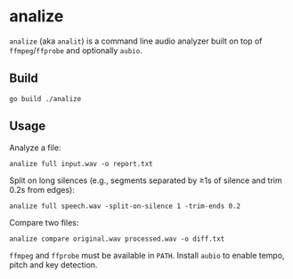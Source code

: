 # analize

`analize` (aka `analit`) is a command line audio analyzer built on top of `ffmpeg`/`ffprobe` and optionally `aubio`.

## Build

```
go build ./analize
```

## Usage

Analyze a file:

```
analize full input.wav -o report.txt
```

Split on long silences (e.g., segments separated by ≥1s of silence and trim 0.2s from edges):

```
analize full speech.wav -split-on-silence 1 -trim-ends 0.2
```

Compare two files:

```
analize compare original.wav processed.wav -o diff.txt
```

`ffmpeg` and `ffprobe` must be available in `PATH`. Install `aubio` to enable tempo, pitch and key detection.

